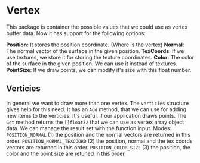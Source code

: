 # Vertex

This package is container the possible values that we could use as vertex buffer data. Now it has support for the following options:

**Position**: It stores the position coordinate. (Where is the vertex)
**Normal**: The normal vector of the surface in the given position.
**TexCoords**: If we use textures, we store it for storing the texture coordinates.
**Color**: The color of the surface in the given position. We can use it instead of textures.
**PointSize**: If we draw points, we can modify it's size with this float number.

## Verticies

In general we want to draw more than one vertex. The `Verticies` structure gives help for this need.
It has an `Add` method, that we can use for adding new items to the verticies. It's useful, if our application draws points.
The `Get` method returns the `[]float32` that we can use as vertex array object data. We can manage the result set with the function input.
Modes: `POSITION_NORMAL` (1) the position and the normal vectors are returned in this order. `POSITION_NORMAL_TEXCOORD` (2) the position, normal and the tex coords vectors are returned in this order. `POSITION_COLOR_SIZE` (3) the position, the color and the point size are retuned in this order.
